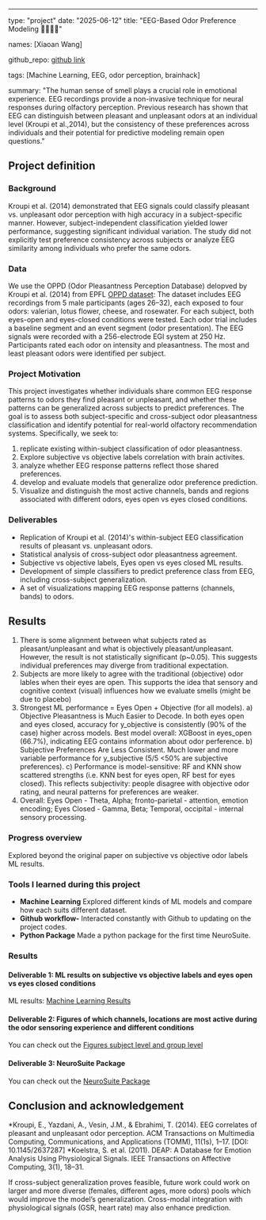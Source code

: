 ---
type: "project" 
date: "2025-06-12" 
title: "EEG-Based Odor Preference Modeling 🌹🧀️🪷🍃"

names: [Xiaoan Wang]

github_repo: [github link](https://github.com/xiao1992/BrainHack_Project/tree/main)

tags: [Machine Learning, EEG, odor perception, brainhack]

summary: "The human sense of smell plays a crucial role in emotional experience. EEG recordings provide a non-invasive technique for neural responses during olfactory perception. Previous research has shown that EEG can distinguish between pleasant and unpleasant odors at an individual level (Kroupi et al.,2014), but the consistency of these preferences across individuals and their potential for predictive modeling remain open questions."

## Project definition

### Background

Kroupi et al. (2014) demonstrated that EEG signals could classify pleasant vs. unpleasant odor perception with high accuracy in a subject-specific manner. However, subject-independent classification yielded lower performance, suggesting significant individual variation. The study did not explicitly test preference consistency across subjects or analyze EEG similarity among individuals who prefer the same odors. 

### Data

We use the OPPD (Odor Pleasantness Perception Database) delopved by Kroupi et al. (2014) from EPFL [OPPD dataset](https://www.epfl.ch/labs/mmspg/downloads/page-119131-en-html/):
The dataset includes EEG recordings from 5 male participants (ages 26–32), each exposed to four odors: valerian, lotus flower, cheese, and rosewater. For each subject, both eyes-open and eyes-closed conditions were tested. Each odor trial includes a baseline segment and an event segment (odor presentation). The EEG signals were recorded with a 256-electrode EGI system at 250 Hz. Participants rated each odor on intensity and pleasantness. The most and least pleasant odors were identified per subject.

### Project Motivation
This project investigates whether individuals share common EEG response patterns to odors they find pleasant or unpleasant, and whether these patterns can be generalized across subjects to predict preferences. The goal is to assess both subject-specific and cross-subject odor pleasantness classification and identify potential for real-world olfactory recommendation systems. Specifically, we seek to:
1) replicate existing within-subject classification of odor pleasantness.
2) Explore subjective vs objective labels correlation with brain activites. 
3) analyze whether EEG response patterns reflect those shared preferences.
4) develop and evaluate models that generalize odor preference prediction.
5) Visualize and distinguish the most active channels, bands and regions associated with different odors, eyes open vs eyes closed conditions.

### Deliverables
- Replication of Kroupi et al. (2014)'s within-subject EEG classification results of pleasant vs. unpleasant odors.
- Statistical analysis of cross-subject odor pleasantness agreement.
- Subjective vs objective labels, Eyes open vs eyes closed ML results. 
- Development of simple classifiers to predict preference class from EEG, including cross-subject generalization.
- A set of visualizations mapping EEG response patterns (channels, bands) to odors.

## Results
1) There is some alignment between what subjects rated as pleasant/unpleasant and what is objectively pleasant/unpleasant. However, the result is not statistically significant (p~0.05). This suggests individual preferences may diverge from traditional expectation.
2) Subjects are more likely to agree with the traditional (objective) odor lables when their eyes are open. This supports the idea that sensory and cognitive context (visual) influences how we evaluate smells (might be due to placebo)
3) Strongest ML performance = Eyes Open + Objective (for all models).
a) Objective Pleasantness is Much Easier to Decode. In both eyes open and eyes closed, accuracy for y_objective is consistently (90% of the case) higher across models. Best model overall: XGBoost in eyes_open (66.7%), indicating EEG contains information about odor perference.
b) Subjective Preferences Are Less Consistent. Much lower and more variable performance for y_subjective (5/5 <50% are subjective preferences).
c) Performance is model-sensitive: RF and KNN show scattered strengths (i.e. KNN best for eyes open, RF best for eyes closed).
This reflects subjectivity: people disagree with objective odor rating, and neural patterns for preferences are weaker.
4) Overall: Eyes Open - Theta, Alpha; fronto-parietal - attention,  emotion encoding;
Eyes Closed - Gamma, Beta; Temporal, occipital - internal sensory processing.

### Progress overview

Explored beyond the original paper on subjective vs objective odor labels ML results.

### Tools I learned during this project

 * **Machine Learning** Explored different kinds of ML models and compare how each suits different dataset. 
 * **Github workflow-** Interacted constantly with Github to updating on the project codes.
 * **Python Package** Made a python package for the first time NeuroSuite. 

### Results

#### Deliverable 1: ML results on subjective vs objective labels and eyes open vs eyes closed conditions

ML results: [Machine Learning Results](https://github.com/xiao1992/BrainHack_Project/blob/main/EEG_model_results.tex)

#### Deliverable 2: Figures of which channels, locations are most active during the odor sensoring experience and different conditions

You can check out the [Figures subject level and group level](https://github.com/xiao1992/BrainHack_Project/tree/main/figures)

#### Deliverable 3: NeuroSuite Package 

You can check out the [NeuroSuite Package]((https://github.com/xiao1992/NeuroSuite))

## Conclusion and acknowledgement

*Kroupi, E., Yazdani, A., Vesin, J.M., & Ebrahimi, T. (2014). EEG correlates of pleasant and unpleasant odor perception. ACM Transactions on Multimedia Computing, Communications, and Applications (TOMM), 11(1s), 1–17. [DOI: 10.1145/2637287]
*Koelstra, S. et al. (2011). DEAP: A Database for Emotion Analysis Using Physiological Signals. IEEE Transactions on Affective Computing, 3(1), 18–31.

If cross-subject generalization proves feasible, future work could work on larger and more diverse (females, different ages, more odors) pools which would improve the model’s generalization. Cross-modal integration with physiological signals (GSR, heart rate) may also enhance prediction.
